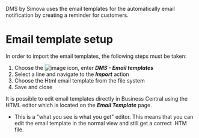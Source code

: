 

DMS by Simova uses the email templates for the automatically email notification by creating a reminder for customers.

# Email template setup
In order to import the email templates, the following steps must be taken:
1. Choose the ![image](/Setting-up-DMS-by-Simova/search_small.png) icon, enter ***DMS - Email templates*** 
2. Select a line and navigate to the ***Import*** action
3. Choose the Html email template from the file system
4. Save and close

It is possible to edit email templates directly in Business Central using the HTML editor which is located on the ***Email Template*** page.
- This is a "what you see is what you get" editor. This means that you can edit the email template in the normal view and still get a correct .HTM file.